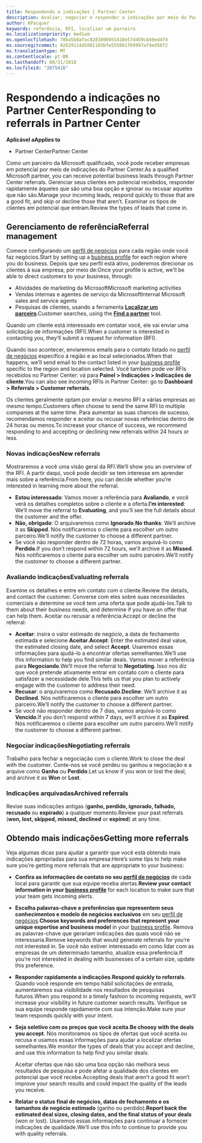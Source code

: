 ```yaml
---
title: Respondendo a indicações | Partner Center
description: Avaliar, negociar e responder a indicações por meio do Partner Center.
author: KPacquer
keywords: referência, RFI, localizar um parceiro
ms.localizationpriority: medium
ms.openlocfilehash: 70ba5b0afac8283806955410e57d459c849ed4f4
ms.sourcegitcommit: 92629114d5081103bfe555081f69997af4ed56f2
ms.translationtype: MT
ms.contentlocale: pt-BR
ms.lasthandoff: 08/31/2018
ms.locfileid: "2875416"
---
```

# <a name="responding-to-referrals-in-partner-center"></a><span data-ttu-id="ae5c5-104">Respondendo a indicações no Partner Center</span><span class="sxs-lookup"><span data-stu-id="ae5c5-104">Responding to referrals in Partner Center</span></span>

**<span data-ttu-id="ae5c5-105">Aplicável a</span><span class="sxs-lookup"><span data-stu-id="ae5c5-105">Applies to</span></span>**

-  <span data-ttu-id="ae5c5-106">Partner Center</span><span class="sxs-lookup"><span data-stu-id="ae5c5-106">Partner Center</span></span>

<span data-ttu-id="ae5c5-107">Como um parceiro da Microsoft qualificado, você pode receber empresas em potencial por meio de indicações do Partner Center.</span><span class="sxs-lookup"><span data-stu-id="ae5c5-107">As a qualified Microsoft partner, you can receive potential business leads through Partner Center referrals.</span></span> <span data-ttu-id="ae5c5-108">Gerenciar seus clientes em potencial recebidos, responder rapidamente àqueles que são uma boa opção e ignorar ou recusar aqueles que não são.</span><span class="sxs-lookup"><span data-stu-id="ae5c5-108">Manage your incoming leads, respond quickly to those that are a good fit, and skip or decline those that aren’t.</span></span> <span data-ttu-id="ae5c5-109">Examinar os tipos de clientes em potencial que entram.</span><span class="sxs-lookup"><span data-stu-id="ae5c5-109">Review the types of leads that come in.</span></span> 

## <a name="referral-management"></a><span data-ttu-id="ae5c5-110">Gerenciamento de referência</span><span class="sxs-lookup"><span data-stu-id="ae5c5-110">Referral management</span></span>

<span data-ttu-id="ae5c5-111">Comece configurando um [perfil de negócios](create-a-marketing-profile.md) para cada região onde você faz negócios.</span><span class="sxs-lookup"><span data-stu-id="ae5c5-111">Start by setting up a [business profile](create-a-marketing-profile.md) for each region where you do business.</span></span> <span data-ttu-id="ae5c5-112">Depois que seu perfil está ativo, poderemos direcionar os clientes à sua empresa, por meio de:</span><span class="sxs-lookup"><span data-stu-id="ae5c5-112">Once your profile is active, we’ll be able to direct customers to your business, through:</span></span>

*  <span data-ttu-id="ae5c5-113">Atividades de marketing da Microsoft</span><span class="sxs-lookup"><span data-stu-id="ae5c5-113">Microsoft marketing activities</span></span>
*  <span data-ttu-id="ae5c5-114">Vendas internas e agentes de serviço da Microsoft</span><span class="sxs-lookup"><span data-stu-id="ae5c5-114">Internal Microsoft sales and service agents</span></span>
*  <span data-ttu-id="ae5c5-115">Pesquisas de clientes, usando a ferramenta **[Localizar um parceiro](https://partnercenter.microsoft.com/pcv/search)**.</span><span class="sxs-lookup"><span data-stu-id="ae5c5-115">Customer searches, using the **[Find a partner](https://partnercenter.microsoft.com/pcv/search)** tool.</span></span>

<span data-ttu-id="ae5c5-116">Quando um cliente está interessado em contatar você, ele vai enviar uma solicitação de informações (RFI).</span><span class="sxs-lookup"><span data-stu-id="ae5c5-116">When a customer is interested in contacting you, they’ll submit a request for information (RFI).</span></span> 

<span data-ttu-id="ae5c5-117">Quando isso acontecer, enviaremos emails para o contato listado no [perfil de negócios](create-a-marketing-profile.md) específico à região e ao local selecionados.</span><span class="sxs-lookup"><span data-stu-id="ae5c5-117">When that happens, we’ll send email to the contact listed in your [business profile](create-a-marketing-profile.md) specific to the region and location selected.</span></span> <span data-ttu-id="ae5c5-118">Você também pode ver RFIs recebidos no Partner Center: vá para **Painel > Indicações > Indicações de cliente**.</span><span class="sxs-lookup"><span data-stu-id="ae5c5-118">You can also see incoming RFIs in Partner Center: go to **Dashboard > Referrals > Customer referrals**.</span></span>

<span data-ttu-id="ae5c5-119">Os clientes geralmente optam por enviar o mesmo RFI a várias empresas ao mesmo tempo.</span><span class="sxs-lookup"><span data-stu-id="ae5c5-119">Customers often choose to send the same RFI to multiple companies at the same time.</span></span> <span data-ttu-id="ae5c5-120">Para aumentar as suas chances de sucesso, recomendamos responder e aceitar ou recusar novas referências dentro de 24 horas ou menos.</span><span class="sxs-lookup"><span data-stu-id="ae5c5-120">To increase your chance of success, we recommend responding to and accepting or declining new referrals within 24 hours or less.</span></span>

### <a name="new-referrals"></a><span data-ttu-id="ae5c5-121">Novas indicações</span><span class="sxs-lookup"><span data-stu-id="ae5c5-121">New referrals</span></span>

<span data-ttu-id="ae5c5-122">Mostraremos a você uma visão geral da RFI.</span><span class="sxs-lookup"><span data-stu-id="ae5c5-122">We’ll show you an overview of the RFI.</span></span> <span data-ttu-id="ae5c5-123">A partir daqui, você pode decidir se tem interesse em aprender mais sobre a referência.</span><span class="sxs-lookup"><span data-stu-id="ae5c5-123">From here, you can decide whether you’re interested in learning more about the referral.</span></span> 

*  <span data-ttu-id="ae5c5-124">**Estou interessado**: Vamos mover a referência para **Avaliando**, e você verá os detalhes completos sobre o cliente e a oferta.</span><span class="sxs-lookup"><span data-stu-id="ae5c5-124">**I’m interested**: We’ll move the referral to **Evaluating**, and you’ll see the full details about the customer and the offer.</span></span> 
*  <span data-ttu-id="ae5c5-125">**Não, obrigado**: O arquivaremos como **Ignorado**.</span><span class="sxs-lookup"><span data-stu-id="ae5c5-125">**No thanks**: We’ll archive it as **Skipped**.</span></span> <span data-ttu-id="ae5c5-126">Nós notificaremos o cliente para escolher um outro parceiro.</span><span class="sxs-lookup"><span data-stu-id="ae5c5-126">We’ll notify the customer to choose a different partner.</span></span>
*  <span data-ttu-id="ae5c5-127">Se você não responder dentro de 72 horas, vamos arquivá-lo como **Perdido**.</span><span class="sxs-lookup"><span data-stu-id="ae5c5-127">If you don’t respond within 72 hours, we’ll archive it as **Missed**.</span></span> <span data-ttu-id="ae5c5-128">Nós notificaremos o cliente para escolher um outro parceiro.</span><span class="sxs-lookup"><span data-stu-id="ae5c5-128">We’ll notify the customer to choose a different partner.</span></span>

### <a name="evaluating-referrals"></a><span data-ttu-id="ae5c5-129">Avaliando indicações</span><span class="sxs-lookup"><span data-stu-id="ae5c5-129">Evaluating referrals</span></span>

<span data-ttu-id="ae5c5-130">Examine os detalhes e entre em contato com o cliente.</span><span class="sxs-lookup"><span data-stu-id="ae5c5-130">Review the details, and contact the customer.</span></span> <span data-ttu-id="ae5c5-131">Converse com eles sobre suas necessidades comerciais e determine se você tem uma oferta que pode ajudá-los.</span><span class="sxs-lookup"><span data-stu-id="ae5c5-131">Talk to them about their business needs, and determine if you have an offer that can help them.</span></span> <span data-ttu-id="ae5c5-132">Aceitar ou recusar a referência:</span><span class="sxs-lookup"><span data-stu-id="ae5c5-132">Accept or decline the referral:</span></span> 

*  <span data-ttu-id="ae5c5-133">**Aceitar**: insira o valor estimado de negócio, a data de fechamento estimada e selecione **Aceitar**.</span><span class="sxs-lookup"><span data-stu-id="ae5c5-133">**Accept**: Enter the estimated deal value, the estimated closing date, and select **Accept**.</span></span> <span data-ttu-id="ae5c5-134">Usaremos essas informações para ajudá-lo a encontrar ofertas semelhantes.</span><span class="sxs-lookup"><span data-stu-id="ae5c5-134">We’ll use this information to help you find similar deals.</span></span> <span data-ttu-id="ae5c5-135">Vamos mover a referência para **Negociando**.</span><span class="sxs-lookup"><span data-stu-id="ae5c5-135">We’ll move the referral to **Negotiating**.</span></span> <span data-ttu-id="ae5c5-136">Isso nos diz que você pretende ativamente entrar em contato com o cliente para satisfazer a necessidade dele.</span><span class="sxs-lookup"><span data-stu-id="ae5c5-136">This tells us that you plan to actively engage with the customer to address their need.</span></span>
*  <span data-ttu-id="ae5c5-137">**Recusar**: o arquivaremos como **Recusado**.</span><span class="sxs-lookup"><span data-stu-id="ae5c5-137">**Decline**: We’ll archive it as **Declined**.</span></span> <span data-ttu-id="ae5c5-138">Nós notificaremos o cliente para escolher um outro parceiro.</span><span class="sxs-lookup"><span data-stu-id="ae5c5-138">We’ll notify the customer to choose a different partner.</span></span>
*  <span data-ttu-id="ae5c5-139">Se você não responder dentro de 7 dias, vamos arquivá-lo como **Vencido**.</span><span class="sxs-lookup"><span data-stu-id="ae5c5-139">If you don’t respond within 7 days, we’ll archive it as **Expired**.</span></span> <span data-ttu-id="ae5c5-140">Nós notificaremos o cliente para escolher um outro parceiro.</span><span class="sxs-lookup"><span data-stu-id="ae5c5-140">We’ll notify the customer to choose a different partner.</span></span>

### <a name="negotiating-referrals"></a><span data-ttu-id="ae5c5-141">Negociar indicações</span><span class="sxs-lookup"><span data-stu-id="ae5c5-141">Negotiating referrals</span></span>

<span data-ttu-id="ae5c5-142">Trabalho para fechar a negociação com o cliente.</span><span class="sxs-lookup"><span data-stu-id="ae5c5-142">Work to close the deal with the customer.</span></span> <span data-ttu-id="ae5c5-143">Conte-nos se você perdeu ou ganhou a negociação e a arquive como **Ganho** ou **Perdido**.</span><span class="sxs-lookup"><span data-stu-id="ae5c5-143">Let us know if you won or lost the deal, and archive it as **Won** or **Lost**.</span></span> 

### <a name="archived-referrals"></a><span data-ttu-id="ae5c5-144">Indicações arquivadas</span><span class="sxs-lookup"><span data-stu-id="ae5c5-144">Archived referrals</span></span>

<span data-ttu-id="ae5c5-145">Revise suas indicações antigas (**ganho, perdido, ignorado, falhado, recusado** ou **expirado**) a qualquer momento.</span><span class="sxs-lookup"><span data-stu-id="ae5c5-145">Review your past referrals (**won, lost, skipped, missed, declined** or **expired**) at any time.</span></span> 

## <a name="getting-more-referrals"></a><span data-ttu-id="ae5c5-146">Obtendo mais indicações</span><span class="sxs-lookup"><span data-stu-id="ae5c5-146">Getting more referrals</span></span>

<span data-ttu-id="ae5c5-147">Veja algumas dicas para ajudar a garantir que você está obtendo mais indicações apropriadas para sua empresa:</span><span class="sxs-lookup"><span data-stu-id="ae5c5-147">Here’s some tips to help make sure you’re getting more referrals that are appropriate to your business:</span></span>

*  <span data-ttu-id="ae5c5-148">**Confira as informações de contato no seu [perfil de negócios](create-a-marketing-profile.md)** de cada local para garantir que sua equipe receba alertas.</span><span class="sxs-lookup"><span data-stu-id="ae5c5-148">**Review your contact information in your [business profile](create-a-marketing-profile.md)** for each location to make sure that your team gets incoming alerts.</span></span>

*  <span data-ttu-id="ae5c5-149">**Escolha palavras-chave e preferências que representem seus conhecimentos e modelo de negócios exclusivos** em seu [perfil de negócios](create-a-marketing-profile.md).</span><span class="sxs-lookup"><span data-stu-id="ae5c5-149">**Choose keywords and preferences that represent your unique expertise and business model** in your [business profile](create-a-marketing-profile.md).</span></span> <span data-ttu-id="ae5c5-150">Remova as palavras-chave que gerariam indicações das quais você não se interessaria.</span><span class="sxs-lookup"><span data-stu-id="ae5c5-150">Remove keywords that would generate referrals for you’re not interested in.</span></span> <span data-ttu-id="ae5c5-151">Se você não estiver interessado em como lidar com as empresas de um determinado tamanho, atualize essa preferência.</span><span class="sxs-lookup"><span data-stu-id="ae5c5-151">If you’re not interested in dealing with businesses of a certain size, update this preference.</span></span>

*  <span data-ttu-id="ae5c5-152">**Responder rapidamente a indicações**.</span><span class="sxs-lookup"><span data-stu-id="ae5c5-152">**Respond quickly to referrals**.</span></span> <span data-ttu-id="ae5c5-153">Quando você responde em tempo hábil solicitações de entrada, aumentaremos sua visibilidade nos resultados de pesquisas futuros.</span><span class="sxs-lookup"><span data-stu-id="ae5c5-153">When you respond in a timely fashion to incoming requests, we’ll increase your visibility in future customer search results.</span></span> <span data-ttu-id="ae5c5-154">Verifique se sua equipe responde rapidamente com sua intenção.</span><span class="sxs-lookup"><span data-stu-id="ae5c5-154">Make sure your team responds quickly with your intent.</span></span>

*  <span data-ttu-id="ae5c5-155">**Seja seletivo com os preços que você aceita**.</span><span class="sxs-lookup"><span data-stu-id="ae5c5-155">**Be choosy with the deals you accept**.</span></span> <span data-ttu-id="ae5c5-156">Nós monitoramos os tipos de ofertas que você aceita ou recusa e usamos essas informações para ajudar a localizar ofertas semelhantes.</span><span class="sxs-lookup"><span data-stu-id="ae5c5-156">We monitor the types of deals that you accept and decline, and use this information to help find you similar deals.</span></span> 

   <span data-ttu-id="ae5c5-157">Aceitar ofertas que não são uma boa opção não melhora seus resultados de pesquisa e pode afetar a qualidade dos clientes em potencial que você recebe.</span><span class="sxs-lookup"><span data-stu-id="ae5c5-157">Accepting deals that aren’t a good fit won’t improve your search results and could impact the quality of the leads you receive.</span></span>

*  <span data-ttu-id="ae5c5-158">**Relatar o status final de negócios, datas de fechamento e os tamanhos de negócio estimado** (ganho ou perdido).</span><span class="sxs-lookup"><span data-stu-id="ae5c5-158">**Report back the estimated deal sizes, closing dates, and the final status of your deals** (won or lost).</span></span> <span data-ttu-id="ae5c5-159">Usaremos essas informações para continuar a fornecer indicações de qualidade.</span><span class="sxs-lookup"><span data-stu-id="ae5c5-159">We’ll use this info to continue to provide you with quality referrals.</span></span>
